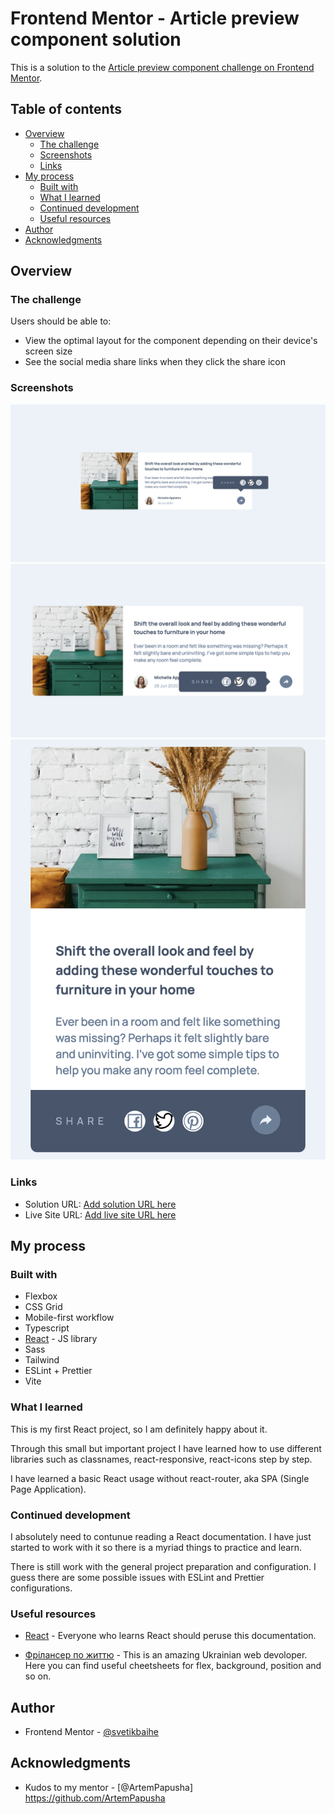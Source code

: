 # Frontend Mentor - Article preview component solution

This is a solution to the [Article preview component challenge on Frontend Mentor](https://www.frontendmentor.io/challenges/article-preview-component-dYBN_pYFT).

## Table of contents

- [Overview](#overview)
  - [The challenge](#the-challenge)
  - [Screenshots](#screenshots)
  - [Links](#links)
- [My process](#my-process)
  - [Built with](#built-with)
  - [What I learned](#what-i-learned)
  - [Continued development](#continued-development)
  - [Useful resources](#useful-resources)
- [Author](#author)
- [Acknowledgments](#acknowledgments)

## Overview

### The challenge

Users should be able to:

- View the optimal layout for the component depending on their device's screen size
- See the social media share links when they click the share icon

### Screenshots

![Popover for screens more than 960px](public/screenshots/More-than-960px.png)
![Popover for screens between 960px-767px](public/screenshots/960px-767px.png)
![Popover for screens less than 767px](public/screenshots/Less-than-767px.png)

### Links

- Solution URL: [Add solution URL here](https://github.com/svetikbaihe/article-preview.git)
- Live Site URL: [Add live site URL here]()

## My process

### Built with

- Flexbox
- CSS Grid
- Mobile-first workflow
- Typescript
- [React](https://reactjs.org/) - JS library
- Sass
- Tailwind
- ESLint + Prettier
- Vite


### What I learned

This is my first React project, so I am definitely happy about it. 

Through this small but important project I have learned how to use different libraries such as classnames, react-responsive, react-icons step by step. 

I have learned a basic React usage without react-router, aka SPA (Single Page Application).

### Continued development

I absolutely need to contunue reading a React documentation. I have just started to work with it so there is a myriad things to practice and learn.

There is still work with the general project preparation and configuration. I guess there are some possible issues with ESLint and Prettier configurations.

### Useful resources

- [React](https://react.dev/) - Everyone who learns React should peruse this documentation.

- [Фрілансер по життю](https://fls.guru/) - This is an amazing Ukrainian web devoloper. Here you can find useful cheetsheets for flex, background, position and so on.

## Author

- Frontend Mentor - [@svetikbaihe](https://www.frontendmentor.io/profile/svetikbaihe)

## Acknowledgments

- Kudos to my mentor - [@ArtemPapusha] https://github.com/ArtemPapusha 


